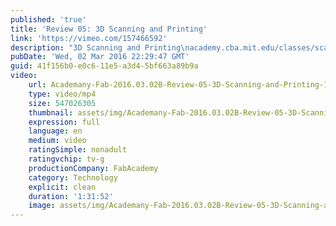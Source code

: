 ```yaml
---
published: 'true'
title: 'Review 05: 3D Scanning and Printing'
link: 'https://vimeo.com/157466592'
description: "3D Scanning and Printing\nacademy.cba.mit.edu/classes/scanning_printing/index.html"
pubDate: 'Wed, 02 Mar 2016 22:29:47 GMT'
guid: 41f156b0-e0c6-11e5-a3d4-5bf663a89b9a
video:
    url: Academany-Fab-2016.03.02B-Review-05-3D-Scanning-and-Printing-157466592.mp4
    type: video/mp4
    size: 547026305
    thumbnail: assets/img/Academany-Fab-2016.03.02B-Review-05-3D-Scanning-and-Printing-157466592.mp4-thumbnail.jpg
    expression: full
    language: en
    medium: video
    ratingSimple: nonadult
    ratingvchip: tv-g
    productionCompany: FabAcademy
    category: Technology
    explicit: clean
    duration: '1:31:52'
    image: assets/img/Academany-Fab-2016.03.02B-Review-05-3D-Scanning-and-Printing-157466592.mp4-full.jpg
---
```

